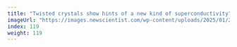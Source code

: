 ```yaml
---
title: "Twisted crystals show hints of a new kind of superconductivity"
imageUrl: "https://images.newscientist.com/wp-content/uploads/2025/01/22150346/SEI_236934895.jpg?width=788"
index: 119
weight: 119
---
```

